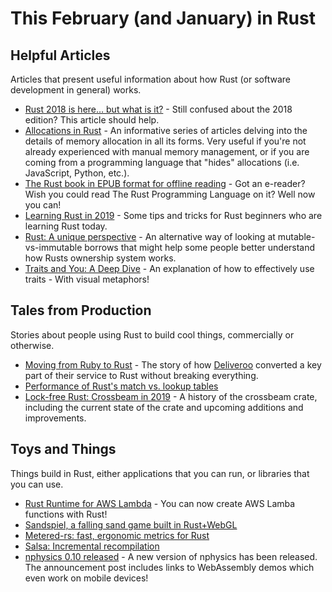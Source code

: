 # This February (and January) in Rust

## Helpful Articles

Articles that present useful information about how Rust (or software development in
general) works.

* [Rust 2018 is here… but what is it?](https://hacks.mozilla.org/2018/12/rust-2018-is-here) - Still confused about the 2018 edition? This article should help.
* [Allocations in Rust](https://speice.io/2019/02/understanding-allocations-in-rust.html) - An informative series of articles delving into the details of memory allocation in all its forms. Very useful if you're not already experienced with manual memory management, or if you are coming from a programming language that "hides" allocations (i.e. JavaScript, Python, etc.).
* [The Rust book in EPUB format for offline reading](https://www.jyotirmoy.net/posts/2018-12-01-rust-book.html) - Got an e-reader? Wish you could read The Rust Programming Language on it? Well now you can!
* [Learning Rust in 2019](https://www.ragona.com/posts/learning_rust_2019) - Some tips and tricks for Rust beginners who are learning Rust today.
* [Rust: A unique perspective](https://limpet.net/mbrubeck/2019/02/07/rust-a-unique-perspective.html) - An alternative way of looking at mutable-vs-immutable borrows that might help some people better understand how Rusts ownership system works.
* [Traits and You: A Deep Dive](https://www.youtube.com/watch?v=grU-4u0Okto) - An explanation of how to effectively use traits - With visual metaphors!

## Tales from Production

Stories about people using Rust to build cool things, commercially or otherwise.

* [Moving from Ruby to Rust](https://deliveroo.engineering/2019/02/14/moving-from-ruby-to-rust.html) - The story of how [Deliveroo](https://deliveroo.co.uk/) converted a key part of their service to Rust without breaking everything.
* [Performance of Rust's match vs. lookup tables](https://kevinlynagh.com/notes/match-vs-lookup/)
* [Lock-free Rust: Crossbeam in 2019](https://stjepang.github.io/2019/01/29/lock-free-rust-crossbeam-in-2019.html) - A history of the crossbeam crate, including the current state of the crate and upcoming additions and improvements.

## Toys and Things

Things build in Rust, either applications that you can run, or libraries that you can use.

* [Rust Runtime for AWS Lambda](https://aws.amazon.com/blogs/opensource/rust-runtime-for-aws-lambda/) - You can now create AWS Lamba functions with Rust!
* [Sandspiel, a falling sand game built in Rust+WebGL](https://www.reddit.com/r/rust/comments/a6v0p1/sandspiel_a_falling_sand_game_built_in_rustwebgl/)
* [Metered-rs: fast, ergonomic metrics for Rust](https://users.rust-lang.org/t/metered-rs-fast-ergonomic-metrics-for-rust/25061)
* [Salsa: Incremental recompilation](http://smallcultfollowing.com/babysteps/blog/2019/01/29/salsa-incremental-recompilation/)
* [nphysics 0.10 released](https://www.patreon.com/posts/24466961) - A new version of nphysics has been released. The announcement post includes links to WebAssembly demos which even work on mobile devices!
